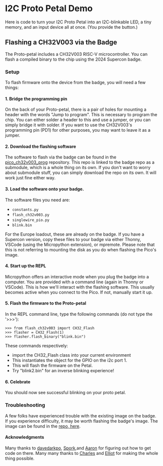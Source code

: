 # I2C Proto Petal Demo

Here is code to turn your I2C Proto Petal into an I2C-blinkable LED, a tiny memory, and an input device all at once.  (You provide the button.)


## Flashing a CH32V003 via the Badge

The Proto-petal includes a CH32V003 RISC-V microcontroller. You can flash a compiled binary to the chip using the 2024 Supercon badge. 

### Setup 
To flash firmware onto the device from the badge, you will need a few things:

#### 1. Bridge the programming pin
 
On the back of your Proto-petal, there is a pair of holes for mounting a header with the words "Jump to program". This is necessary to program the chip. You can either solder a header to this and use a jumper, or you can simply bridge it with solder. If you want to use the CH32V003's programming pin (PD1) for other purposes, you may want to leave it as a jumper.

#### 2. Download the flashing software

The software to flash via the badge can be found in the [pico_ch32v003_prog](https://github.com/hexagon5un/pico_ch32v003_prog/tree/b27aed77272f5a6784cd8eae403d3d86f6571f0e) repository. This repo is linked to the badge repo as a submodule, which is a whole thing on its own. If you don't want to worry about submodule stuff, you can simply download the repo on its own. It will work just fine either way. 

#### 3. Load the software onto your badge.

The software files you need are: 
 - `constants.py`
 - `flash_ch32v003.py`
 - `singlewire_pio.py`
 - `blink.bin`

For the Europe loadout, these are already on the badge.  If you have a Supercon version, copy these files to your badge via either Thonny, VSCode (using the Micropython extension), or mpremote. Please note that this is not referring to mounting the disk as you do when flashing the Pico's image.

#### 4. Start up the REPL

Micropython offers an interactive mode when you plug the badge into a computer. You are provided with a command line (again in Thonny or VSCode). This is how we'll interact with the flashing software. This usually becomes active when you connect to the Pico. If not, manually start it up.

#### 5. Flash the firmware to the Proto-petal

In the REPL command line, type the following commands (do not type the '>>>'): 

```
>>> from flash_ch32v003 import CH32_Flash
>>> flasher = CH32_Flash(1)
>>> flasher.flash_binary("blink.bin")
```
These commands respectively:
- import the CH32_Flash class into your current environment
- This instantiates the object for the GPIO on the i2c port 1.
- This will flash the firmware on the Petal.
- Try "blink2.bin" for an inverse blinking experience!

#### 6. Celebrate

You should now see successful blinking on your proto petal.


### Troubleshooting

A few folks have experienced trouble with the existing image on the badge. If you experience difficulty, it may be worth flashing the badge's image. The image can be found in the [repo, here](https://github.com/Hack-a-Day/2024-Supercon-8-Add-On-Badge/blob/main/software/micropython/RPI_PICO_W-20240602-v1.23.0.uf2).


#### Acknowledgments

Many thanks to [davedarkpo](https://github.com/davedarko/), [Spork](https://github.com/conniest),and [Aaron](https://github.com/aaroneiche/) for figuring out how to get code on there. Many many thanks to [Charles](https://github.com/cnlohr) and [Elliot](https://github.com/hexagon5un) for making the whole thing possible.
